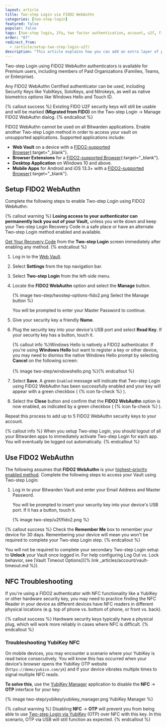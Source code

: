 ```yaml
---
layout: article
title: Two-step Login via FIDO2 WebAuthn
categories: [two-step-login]
featured: false
popular: false
tags: [two-step login, 2fa, two factor authentication, account, u2f, fido]
order: "07"
redirect_from:
  - /article/setup-two-step-login-u2f/
description: "This article explains how you can add an extra layer of protection to your Bitwarden Vault by setting up two-step login with a FIDO2 WebAuthn authenticator."
---
```


Two-step Login using FIDO2 WebAuthn authenticators is available for Premium users, including members of Paid Organizations (Families, Teams, or Enterprise).

Any FIDO2 WebAuthn Certified authenticator can be used, including Security Keys like YubiKeys, SoloKeys, and Nitrokeys, as well as native biometrics options like Windows Hello and Touch ID.

{% callout success %}
Existing FIDO U2F security keys will still be usable and will be marked **(Migrated from FIDO)** on the Two-step Login &rarr; Manage FIDO2 WebAuthn dialog.
{% endcallout %}

FIDO2 WebAuthn cannot be used on all Bitwarden applications. Enable another Two-step Login method in order to access your vault on unsupported applications. Supported applications include:

- **Web Vault** on a device with a [FIDO2-supported Browser](https://fidoalliance.org/fido2/fido2-web-authentication-webauthn/){:target="\_blank"}.
- **Browser Extensions** for a [FIDO2-supported Browser](https://fidoalliance.org/fido2/fido2-web-authentication-webauthn/){:target="\_blank"}.
- **Desktop Application** on Windows 10 and above.
- **Mobile Apps** for Android and iOS 13.3+ with a [FIDO2-supported Browser](https://fidoalliance.org/fido2/fido2-web-authentication-webauthn/){:target="\_blank"}.

## Setup FIDO2 WebAuthn

Complete the following steps to enable Two-step Login using FIDO2 WebAuthn:

{% callout warning %}
**Losing access to your authenticator can permanently lock you out of your Vault,** unless you write down and keep your Two-step Login Recovery Code in a safe place or have an alternate Two-step Login method enabled and available.

[Get Your Recovery Code]({{site.baseurl}}/article/two-step-recovery-code/) from the **Two-step Login** screen immediately after enabling any method.
{% endcallout %}

1. Log in to the [Web Vault]({{site.baseurl}}/article/getting-started-webvault).
2. Select **Settings** from the top navigation bar.
3. Select **Two-step Login** from the left-side menu.
4. Locate the **FIDO2 WebAuthn** option and select the **Manage** button.

   {% image two-step/twostep-options-fido2.png Select the Manage button %}

   You will be prompted to enter your Master Password to continue.

5. Give your security key a friendly **Name**.
6. Plug the security key into your device's USB port and select **Read Key**. If your security key has a button, touch it.

   {% callout info %}Windows Hello is natively a FIDO2 authenticator. If you're using **Windows Hello** but want to register a key or other device, you may need to dismiss the native Windows Hello prompt by selecting **Cancel** on the following screen: <br><br>{% image two-step/windowshello.png %}{% endcallout %}

7. Select **Save**. A green `Enabled` message will indicate that Two-step Login using FIDO2 WebAuthn has been successfully enabled and your key will appear with a green checkbox ( {% icon fa-check %} ).
8. Select the **Close** button and confirm that the **FIDO2 WebAuthn** option is now enabled, as indicated by a green checkbox ( {% icon fa-check %} ).

Repeat this process to add up to 5 FIDO2 WebAuthn security keys to your account.

{% callout info %}
When you setup Two-step Login, you should logout of all your Bitwarden apps to immediately activate Two-step Login for each app. You will eventually be logged out automatically.
{% endcallout %}

## Use FIDO2 WebAuthn

The following assumes that **FIDO2 WebAuthn** is your [highest-priority enabled method]({{site.baseurl}}/article/setup-two-step-login/#using-multiple-methods). Complete the following steps to access your Vault using Two-step Login:

1. Log in to your Bitwarden Vault and enter your Email Address and Master Password.

   You will be prompted to insert your security key into your device's USB port. If it has a button, touch it.

   {% image two-step/u2f/fido2.png %}

{% callout success %}
Check the **Remember Me** box to remember your device for 30 days. Remembering your device will mean you won't be required to complete your Two-step Login step.
{% endcallout %}

You will not be required to complete your secondary Two-step Login setup to **Unlock** your Vault once logged in. For help configuring Log Out vs. Lock behavior, see [Vault Timeout Options]({% link _articles/account/vault-timeout.md %}).

## NFC Troubleshooting

If you're using a FIDO2 authenticator with NFC functionality like a YubiKey or other hardware security key, you may need to practice finding the NFC Reader in your device as different devices have NFC readers in different physical locations (e.g. top of phone vs. bottom of phone, or front vs. back).

{% callout success %}
Hardware security keys typically have a physical plug, which will work more reliably in cases where NFC is difficult.
{% endcallout %}

### Troubleshooting YubiKey NFC

On mobile devices, you may encounter a scenario where your YubiKey is read twice consecutively. You will know this has occurred when your device's browser opens the YubiKey OTP website (`https://demo/yubico.com/yk`) and if your device vibrates multiple times to signal multiple NFC reads.

**To solve this**, use the [YubiKey Manager](https://www.yubico.com/support/download/yubikey-manager/) application to disable the **NFC** &rarr; **OTP** interface for your key:

{% image two-step/yubikey/yubikey_manager.png YubiKey Manager %}

{% callout warning %}
Disabling **NFC** &rarr; **OTP** will prevent you from being able to use [Two-step Login via YubiKey]({{site.baseurl}}/article/setup-two-step-login-yubikey/) (OTP) over NFC with this key. In this scenario, OTP via USB will still function as expected.
{% endcallout %}
